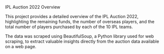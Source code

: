 IPL Auction 2022 Overview 

This project provides a detailed overview of the IPL Auction 2022, highlighting the remaining funds, the number of overseas players, and the total number of players purchased by each of the 10 IPL teams.

The data was scraped using BeautifulSoup, a Python library used for web scraping, to extract valuable insights directly from the auction data available on a web page.
